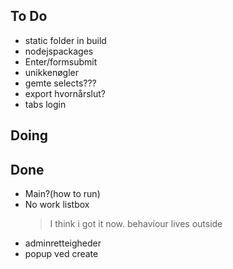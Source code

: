 ## To Do

- static folder in build
- nodejspackages
- Enter/formsubmit
- unikkenøgler
- gemte selects???
- export hvornårslut?
- tabs login

## Doing


## Done

- Main?(how to run)
- No work listbox
    > I think i got it now. behaviour lives outside
- adminretteigheder
- popup ved create
